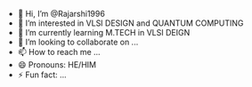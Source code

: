 - 👋 Hi, I’m @Rajarshi1996
- 👀 I’m interested in VLSI DESIGN and QUANTUM COMPUTING
- 🌱 I’m currently learning M.TECH in VLSI DEIGN
- 💞️ I’m looking to collaborate on ...
- 📫 How to reach me ...
- 😄 Pronouns: HE/HIM
- ⚡ Fun fact: ...

<!---
Rajarshi1996/Rajarshi1996 is a ✨ special ✨ repository because its `README.md` (this file) appears on your GitHub profile.
You can click the Preview link to take a look at your changes.
--->
